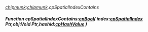 _[chipmunk](../../modules/chipmunk/chipmunk-module.md):[chipmunk](../../modules/chipmunk/chipmunk-module.md).cpSpatialIndexContains_
##### Function cpSpatialIndexContains:[cpBool](../../modules/chipmunk/chipmunk-cpbool.md)( index:[cpSpatialIndex](../../modules/chipmunk/chipmunk-cpspatialindex.md) Ptr,obj:Void Ptr,hashid:[cpHashValue](../../modules/chipmunk/chipmunk-cphashvalue.md) )
